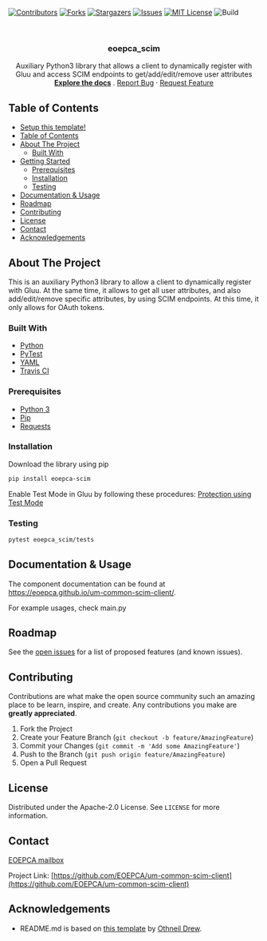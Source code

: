 <!--
***
*** To avoid retyping too much info. Do a search and replace for the following:
*** um-common-scim-client, eoepca_scim
-->
[![Contributors][contributors-shield]][contributors-url]
[![Forks][forks-shield]][forks-url]
[![Stargazers][stars-shield]][stars-url]
[![Issues][issues-shield]][issues-url]
[![MIT License][license-shield]][license-url]
![Build][build-shield]

<!-- PROJECT LOGO -->
<br />
<p align="center">
  <a href="https://github.com/EOEPCA/um-common-scim-client">
  </a>

  <h3 align="center">eoepca_scim</h3>

  <p align="center">
    Auxiliary Python3 library that allows a client to dynamically register with Gluu and access SCIM endpoints to get/add/edit/remove user attributes
    <br />
    <a href="https://github.com/EOEPCA/um-common-scim-client"><strong>Explore the docs</strong></a>
    .
    <a href="https://github.com/EOEPCA/um-common-scim-client/issues">Report Bug</a>
    ·
    <a href="https://github.com/EOEPCA/um-common-scim-client/issues">Request Feature</a>
  </p>
</p>

## Table of Contents

- [Setup this template!](#setup-this-template)
- [Table of Contents](#table-of-contents)
- [About The Project](#about-the-project)
  - [Built With](#built-with)
- [Getting Started](#getting-started)
  - [Prerequisites](#prerequisites)
  - [Installation](#installation)
  - [Testing](#testing)
- [Documentation & Usage](#documentation--usage)
- [Roadmap](#roadmap)
- [Contributing](#contributing)
- [License](#license)
- [Contact](#contact)
- [Acknowledgements](#acknowledgements)

## About The Project

This is an auxiliary Python3 library to allow a client to dynamically register with Gluu. At the same time, it allows to get all user attributes, and also add/edit/remove specific attributes, by using SCIM endpoints. At this time, it only allows for OAuth tokens.

### Built With

- [Python](https://www.python.org//)
- [PyTest](https://docs.pytest.org)
- [YAML](https://yaml.org/)
- [Travis CI](https://travis-ci.com/)

### Prerequisites

- [Python 3](https://www.python.org//)
- [Pip](https://pip.pypa.io/en/stable/)
- [Requests](https://pypi.org/project/requests/)

### Installation

Download the library using pip

```sh
pip install eoepca-scim
```

Enable Test Mode in Gluu by following these procedures: [Protection using Test Mode](https://gluu.org/docs/gluu-server/3.1.6/user-management/scim2/#protection-using-test-mode)

### Testing

```sh
pytest eoepca_scim/tests
```

## Documentation & Usage

The component documentation can be found at https://eoepca.github.io/um-common-scim-client/.

For example usages, check main.py

## Roadmap

See the [open issues](https://github.com/EOEPCA/um-common-scim-client/issues) for a list of proposed features (and known issues).

## Contributing

Contributions are what make the open source community such an amazing place to be learn, inspire, and create. Any contributions you make are **greatly appreciated**.

1. Fork the Project
2. Create your Feature Branch (`git checkout -b feature/AmazingFeature`)
3. Commit your Changes (`git commit -m 'Add some AmazingFeature'`)
4. Push to the Branch (`git push origin feature/AmazingFeature`)
5. Open a Pull Request

## License

Distributed under the Apache-2.0 License. See `LICENSE` for more information.

## Contact

[EOEPCA mailbox](eoepca.systemteam@telespazio.com)

Project Link: [https://github.com/EOEPCA/um-common-scim-client](https://github.com/EOEPCA/um-common-scim-client)

## Acknowledgements

- README.md is based on [this template](https://github.com/othneildrew/Best-README-Template) by [Othneil Drew](https://github.com/othneildrew).


[contributors-shield]: https://img.shields.io/github/contributors/EOEPCA/um-common-scim-client.svg?style=flat-square
[contributors-url]: https://github.com/EOEPCA/um-common-scim-client/graphs/contributors
[forks-shield]: https://img.shields.io/github/forks/EOEPCA/um-common-scim-client.svg?style=flat-square
[forks-url]: https://github.com/EOEPCA/um-common-scim-client/network/members
[stars-shield]: https://img.shields.io/github/stars/EOEPCA/um-common-scim-client.svg?style=flat-square
[stars-url]: https://github.com/EOEPCA/um-common-scim-client/stargazers
[issues-shield]: https://img.shields.io/github/issues/EOEPCA/um-common-scim-client.svg?style=flat-square
[issues-url]: https://github.com/EOEPCA/um-common-scim-client/issues
[license-shield]: https://img.shields.io/github/license/EOEPCA/um-common-scim-client.svg?style=flat-square
[license-url]: https://github.com/EOEPCA/um-common-scim-client/blob/master/LICENSE
[build-shield]: https://www.travis-ci.com/EOEPCA/um-common-scim-client.svg?branch=master
